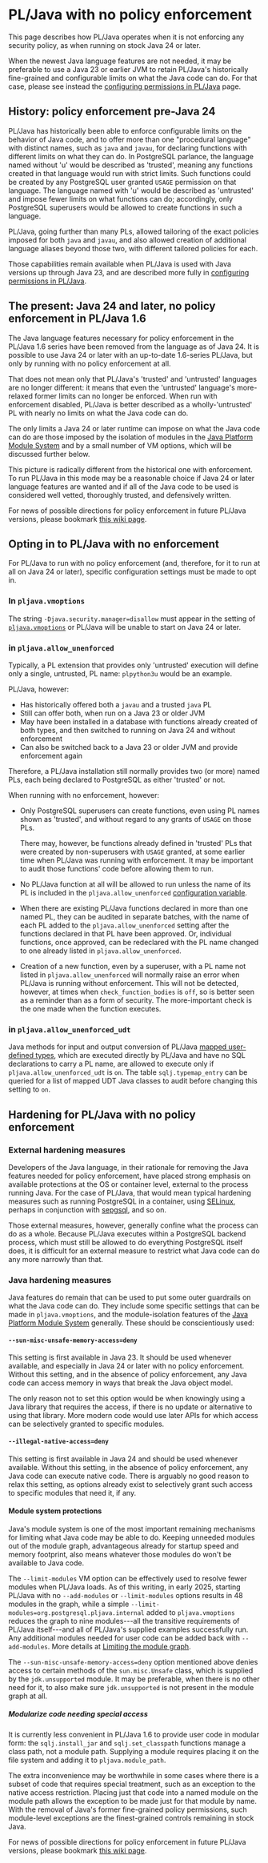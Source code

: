 # PL/Java with no policy enforcement

This page describes how PL/Java operates when it is not enforcing any security
policy, as when running on stock Java 24 or later.

When the newest Java language features are not needed, it may be preferable to
use a Java 23 or earlier JVM to retain PL/Java's historically fine-grained and
configurable limits on what the Java code can do. For that case, please see
instead the [configuring permissions in PL/Java][policy] page.

## History: policy enforcement pre-Java 24

PL/Java has historically been able to enforce configurable limits on the
behavior of Java code, and to offer more than one "procedural language" with
distinct names, such as `java` and `javau`, for declaring functions with
different limits on what they can do. In PostgreSQL parlance, the language named
without 'u' would be described as 'trusted', meaning any functions created in
that language would run with strict limits. Such functions could be created by
any PostgreSQL user granted `USAGE` permission on that language. The language
named with 'u' would be described as 'untrusted' and impose fewer limits on what
functions can do; accordingly, only PostgreSQL superusers would be allowed to
create functions in such a language.

PL/Java, going further than many PLs, allowed tailoring of the exact policies
imposed for both `java` and `javau`, and also allowed creation of additional
language aliases beyond those two, with different tailored policies for each.

Those capabilities remain available when PL/Java is used with Java versions
up through Java 23, and are described more fully in
[configuring permissions in PL/Java][policy].

## The present: Java 24 and later, no policy enforcement in PL/Java 1.6

The Java language features necessary for policy enforcement in the PL/Java 1.6
series have been removed from the language as of Java 24. It is possible to
use Java 24 or later with an up-to-date 1.6-series PL/Java, but only by running
with no policy enforcement at all.

That does not mean only that PL/Java's 'trusted' and 'untrusted' languages are
no longer different: it means that even the 'untrusted' language's more-relaxed
former limits can no longer be enforced. When run with enforcement disabled,
PL/Java is better described as a wholly-'untrusted' PL with nearly no limits on
what the Java code can do.

The only limits a Java 24 or later runtime can impose on what the Java code can
do are those imposed by the isolation of modules in the
[Java Platform Module System][jpms] and by a small number of VM options, which
will be discussed further below.

This picture is radically different from the historical one with enforcement. To
run PL/Java in this mode may be a reasonable choice if Java 24 or later language
features are wanted and if all of the Java code to be used is considered well
vetted, thoroughly trusted, and defensively written.

For news of possible directions for policy enforcement in future PL/Java
versions, please bookmark [this wiki page][jep411].

## Opting in to PL/Java with no enforcement

For PL/Java to run with no policy enforcement (and, therefore, for it to run
at all on Java 24 or later), specific configuration settings must be made to opt
in.

### In `pljava.vmoptions`

The string `-Djava.security.manager=disallow` must appear in the setting of
[`pljava.vmoptions`][vmoptions] or PL/Java will be unable to start on Java 24
or later.

### in `pljava.allow_unenforced`

Typically, a PL extension that provides only 'untrusted' execution will define
only a single, untrusted, PL name: `plpython3u` would be an example.

PL/Java, however:

* Has historically offered both a `javau` and a trusted `java` PL
* Still can offer both, when run on a Java 23 or older JVM
* May have been installed in a database with functions already created of both
    types, and then switched to running on Java 24 and without enforcement
* Can also be switched back to a Java 23 or older JVM and provide enforcement
    again

Therefore, a PL/Java installation still normally provides two (or more) named
PLs, each being declared to PostgreSQL as either 'trusted' or not.

When running with no enforcement, however:

* Only PostgreSQL superusers can create functions, even using PL names shown as
    'trusted', and without regard to any grants of `USAGE` on those PLs.

    There may, however, be functions already defined in 'trusted' PLs that were
    created by non-superusers with `USAGE` granted, at some earlier time when
    PL/Java was running with enforcement. It may be important to audit those
    functions' code before allowing them to run.

* No PL/Java function at all will be allowed to run unless the name of its PL is
    included in the `pljava.allow_unenforced` [configuration variable][vbls].

* When there are existing PL/Java functions declared in more than one named PL,
    they can be audited in separate batches, with the name of each PL added
    to the `pljava.allow_unenforced` setting after the functions declared
    in that PL have been approved. Or, individual functions, once approved, can
    be redeclared with the PL name changed to one already listed in
    `pljava.allow_unenforced`.

* Creation of a new function, even by a superuser, with a PL name not listed in
    `pljava.allow_unenforced` will normally raise an error when PL/Java is
    running without enforcement. This will not be detected, however, at times
    when `check_function_bodies` is `off`, so is better seen as a reminder than
    as a form of security. The more-important check is the one made when
    the function executes.

### in `pljava.allow_unenforced_udt`

Java methods for input and output conversion of PL/Java
[mapped user-defined types][mappedudt], which are executed directly by PL/Java
and have no SQL declarations to carry a PL name, are allowed to execute only if
`pljava.allow_unenforced_udt` is `on`. The table `sqlj.typemap_entry` can be
queried for a list of mapped UDT Java classes to audit before changing this
setting to `on`.

## Hardening for PL/Java with no policy enforcement

### External hardening measures

Developers of the Java language, in their rationale for removing the
Java features needed for policy enforcement, have placed strong emphasis on
available protections at the OS or container level, external to the process
running Java. For the case of PL/Java, that would mean typical hardening
measures such as running PostgreSQL in a container, using [SELinux][selinux],
perhaps in conjunction with [sepgsql][], and so on.

Those external measures, however, generally confine what the process can do as a
whole. Because PL/Java executes within a PostgreSQL backend process, which must
still be allowed to do everything PostgreSQL itself does, it is difficult for an
external measure to restrict what Java code can do any more narrowly than that.

### Java hardening measures

Java features do remain that can be used to put some outer guardrails on what
the Java code can do. They include some specific settings that can be made in
`pljava.vmoptions`, and the module-isolation features of the
[Java Platform Module System][jpms] generally. These should be conscientiously
used:

#### `--sun-misc-unsafe-memory-access=deny`

This setting is first available in Java 23. It should be used whenever
available, and especially in Java 24 or later with no policy enforcement.
Without this setting, and in the absence of policy enforcement, any Java code
can access memory in ways that break the Java object model.

The only reason not to set this option would be when knowingly using a Java
library that requires the access, if there is no update or alternative to using
that library. More modern code would use later APIs for which access can be
selectively granted to specific modules.

#### `--illegal-native-access=deny`

This setting is first available in Java 24 and should be used whenever
available. Without this setting, in the absence of policy enforcement,
any Java code can execute native code. There is arguably no good reason to
relax this setting, as options already exist to selectively grant such access
to specific modules that need it, if any.

#### Module system protections

Java's module system is one of the most important remaining mechanisms for
limiting what Java code may be able to do. Keeping unneeded modules out of the
module graph, advantageous already for startup speed and memory footprint,
also means whatever those modules do won't be available to Java code.

The `--limit-modules` VM option can be effectively used to resolve fewer modules
when PL/Java loads. As of this writing, in early 2025, starting PL/Java with no
`--add-modules` or `--limit-modules` options results in 48 modules in the graph,
while a simple `--limit-modules=org.postgresql.pljava.internal` added to
`pljava.vmoptions` reduces the graph to nine modules---all the transitive
requirements of PL/Java itself---and all of PL/Java's supplied examples
successfully run. Any additional modules needed for user code can be added back
with `--add-modules`. More details at [Limiting the module graph][limiting].

The `--sun-misc-unsafe-memory-access=deny` option mentioned above denies access
to certain methods of the `sun.misc.Unsafe` class, which is supplied by
the `jdk.unsupported` module. It may be preferable, when there is no other need
for it, to also make sure `jdk.unsupported` is not present in the module graph
at all.

##### Modularize code needing special access

It is currently less convenient in PL/Java 1.6 to provide user code in modular
form: the `sqlj.install_jar` and `sqlj.set_classpath` functions manage a class
path, not a module path. Supplying a module requires placing it on the file
system and adding it to `pljava.module_path`.

The extra inconvenience may be worthwhile in some cases where there is a subset
of code that requires special treatment, such as an exception to the native
access restriction. Placing just that code into a named module on the module
path allows the exception to be made just for that module by name. With the
removal of Java's former fine-grained policy permissions, such module-level
exceptions are the finest-grained controls remaining in stock Java.

For news of possible directions for policy enforcement in future PL/Java
versions, please bookmark [this wiki page][jep411].

[policy]: policy.html
[jpms]: jpms.html
[vmoptions]: ../install/vmoptions.html
[vbls]: variables.html
[jep411]: https://github.com/tada/pljava/wiki/JEP-411
[selinux]: ../install/selinux.html
[sepgsql]: https://www.postgresql.org/docs/17/sepgsql.html
[limiting]: jpms.html#Limiting_the_module_graph
[mappedudt]: ../pljava-api/apidocs/org.postgresql.pljava/org/postgresql/pljava/annotation/MappedUDT.html
